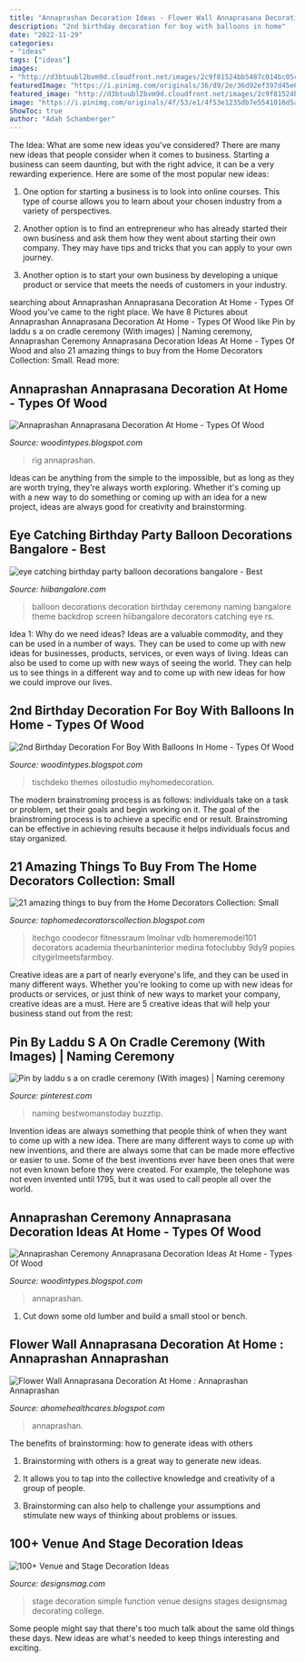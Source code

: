 ```yaml
---
title: "Annaprashan Decoration Ideas - Flower Wall Annaprasana Decoration At Home : Annaprashan Annaprashan"
description: "2nd birthday decoration for boy with balloons in home"
date: "2022-11-29"
categories:
- "ideas"
tags: ["ideas"]
images:
- "http://d3btuubl2bvm9d.cloudfront.net/images/2c9f81524bb5487c014bc05ca79b0010/1569857650696-web.jpg"
featuredImage: "https://i.pinimg.com/originals/36/d9/2e/36d92ef397d45e6bb3fd429351328e8c.jpg"
featured_image: "http://d3btuubl2bvm9d.cloudfront.net/images/2c9f81524bb5487c014bc05ca79b0010/1569857650696-web.jpg"
image: "https://i.pinimg.com/originals/4f/53/e1/4f53e1235db7e5541016d5ab7781858a.jpg"
ShowToc: true
author: "Adah Schamberger"
---
```



The Idea: What are some new ideas you've considered?
There are many new ideas that people consider when it comes to business. Starting a business can seem daunting, but with the right advice, it can be a very rewarding experience. Here are some of the most popular new ideas:
1. One option for starting a business is to look into online courses. This type of course allows you to learn about your chosen industry from a variety of perspectives.

2. Another option is to find an entrepreneur who has already started their own business and ask them how they went about starting their own company. They may have tips and tricks that you can apply to your own journey.

3. Another option is to start your own business by developing a unique product or service that meets the needs of customers in your industry.

	

		
searching about Annaprashan Annaprasana Decoration At Home - Types Of Wood you've came to the right place. We have 8 Pictures about Annaprashan Annaprasana Decoration At Home - Types Of Wood like Pin by laddu s a on cradle ceremony (With images) | Naming ceremony, Annaprashan Ceremony Annaprasana Decoration Ideas At Home - Types Of Wood and also 21 amazing things to buy from the Home Decorators Collection: Small. Read more:
		
    
## Annaprashan Annaprasana Decoration At Home - Types Of Wood

<img loading=lazy src="http://d3btuubl2bvm9d.cloudfront.net/images/2c9f81524bb5487c014bc05ca79b0010/1569857650696-web.jpg" onerror="this.onerror=null;this.src='https://tse1.mm.bing.net/th?id=OIP.eIfk7l8d0O3vz-RlhEq8TwHaE8&amp;pid=15.1';" alt="Annaprashan Annaprasana Decoration At Home - Types Of Wood">

_Source: woodintypes.blogspot.com_

>rig annaprashan. 

	

Ideas can be anything from the simple to the impossible, but as long as they are worth trying, they're always worth exploring. Whether it's coming up with a new way to do something or coming up with an idea for a new project, ideas are always good for creativity and brainstorming.

    
## Eye Catching Birthday Party Balloon Decorations Bangalore - Best

<img loading=lazy src="https://hiibangalore.com/wp-content/uploads/2016/02/IMG-20160609-WA0001.jpg" onerror="this.onerror=null;this.src='https://tse1.mm.bing.net/th?id=OIP.s7dQQg9NG1Voe-uDDYHU0wHaEb&amp;pid=15.1';" alt="eye catching birthday party balloon decorations bangalore - Best">

_Source: hiibangalore.com_

>balloon decorations decoration birthday ceremony naming bangalore theme backdrop screen hiibangalore decorators catching eye rs. 

	

Idea 1: Why do we need ideas?
Ideas are a valuable commodity, and they can be used in a number of ways. They can be used to come up with new ideas for businesses, products, services, or even ways of living. Ideas can also be used to come up with new ways of seeing the world. They can help us to see things in a different way and to come up with new ideas for how we could improve our lives.

    
## 2nd Birthday Decoration For Boy With Balloons In Home - Types Of Wood

<img loading=lazy src="https://i.pinimg.com/originals/36/d9/2e/36d92ef397d45e6bb3fd429351328e8c.jpg" onerror="this.onerror=null;this.src='https://tse1.mm.bing.net/th?id=OIP.EKLxjsfkTKAVpV78Bp0XbQHaLG&amp;pid=15.1';" alt="2nd Birthday Decoration For Boy With Balloons In Home - Types Of Wood">

_Source: woodintypes.blogspot.com_

>tischdeko themes oilostudio myhomedecoration. 

	

The modern brainstroming process is as follows: individuals take on a task or problem, set their goals and begin working on it. The goal of the brainstroming process is to achieve a specific end or result. Brainstroming can be effective in achieving results because it helps individuals focus and stay organized.

    
## 21 Amazing Things To Buy From The Home Decorators Collection: Small

<img loading=lazy src="https://i.pinimg.com/originals/4f/53/e1/4f53e1235db7e5541016d5ab7781858a.jpg" onerror="this.onerror=null;this.src='https://tse2.mm.bing.net/th?id=OIP.AJjG1Ay7UqRfsTC5kwHFawHaLH&amp;pid=15.1';" alt="21 amazing things to buy from the Home Decorators Collection: Small">

_Source: tophomedecoratorscollection.blogspot.com_

>itechgo coodecor fitnessraum lmolnar vdb homeremodel101 decorators academia theurbaninterior medina fotoclubby 9dy9 popies citygirlmeetsfarmboy. 

	

Creative ideas are a part of nearly everyone's life, and they can be used in many different ways. Whether you're looking to come up with new ideas for products or services, or just think of new ways to market your company, creative ideas are a must. Here are 5 creative ideas that will help your business stand out from the rest: 

    
## Pin By Laddu S A On Cradle Ceremony (With Images) | Naming Ceremony

<img loading=lazy src="https://i.pinimg.com/originals/eb/67/bb/eb67bbaf212746d647a49b28add05edf.jpg" onerror="this.onerror=null;this.src='https://tse4.mm.bing.net/th?id=OIP.jDNySzyBHqUOk27w9uYojwHaLA&amp;pid=15.1';" alt="Pin by laddu s a on cradle ceremony (With images) | Naming ceremony">

_Source: pinterest.com_

>naming bestwomanstoday buzztip. 

	

Invention ideas are always something that people think of when they want to come up with a new idea. There are many different ways to come up with new inventions, and there are always some that can be made more effective or easier to use. Some of the best inventions ever have been ones that were not even known before they were created. For example, the telephone was not even invented until 1795, but it was used to call people all over the world.

    
## Annaprashan Ceremony Annaprasana Decoration Ideas At Home - Types Of Wood

<img loading=lazy src="https://i.pinimg.com/originals/36/4d/8f/364d8f0d2ee373c98d63314fcf5e278a.jpg" onerror="this.onerror=null;this.src='https://tse2.mm.bing.net/th?id=OIP.GeRJs9Ds_icy1mQ6cEabIwHaGH&amp;pid=15.1';" alt="Annaprashan Ceremony Annaprasana Decoration Ideas At Home - Types Of Wood">

_Source: woodintypes.blogspot.com_

>annaprashan. 

	

1. Cut down some old lumber and build a small stool or bench.

    
## Flower Wall Annaprasana Decoration At Home : Annaprashan Annaprashan

<img loading=lazy src="https://i.pinimg.com/originals/5d/7b/c5/5d7bc551919c1292014a9ca56a835783.jpg" onerror="this.onerror=null;this.src='https://tse1.mm.bing.net/th?id=OIP.r8HTDIXdBaM7M2K3oVrfagHaFj&amp;pid=15.1';" alt="Flower Wall Annaprasana Decoration At Home : Annaprashan Annaprashan">

_Source: ahomehealthcares.blogspot.com_

>annaprashan. 

	

The benefits of brainstorming: how to generate ideas with others
1. Brainstorming with others is a great way to generate new ideas.
2. It allows you to tap into the collective knowledge and creativity of a group of people.

3. Brainstorming can also help to challenge your assumptions and stimulate new ways of thinking about problems or issues.

    
## 100+ Venue And Stage Decoration Ideas

<img loading=lazy src="https://www.designsmag.com/wp-content/uploads/2012/01/Venues-Stages-Design-Designsmag099.jpg" onerror="this.onerror=null;this.src='https://tse4.mm.bing.net/th?id=OIP.xmba3fiBvML2Vh7fYetQQQHaE7&amp;pid=15.1';" alt="100+ Venue and Stage Decoration Ideas">

_Source: designsmag.com_

>stage decoration simple function venue designs stages designsmag decorating college. 

	

Some people might say that there's too much talk about the same old things these days. New ideas are what's needed to keep things interesting and exciting.

